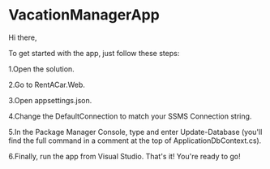 # VacationManagerApp
Hi there,

To get started with the app, just follow these steps:

1.Open the solution.

2.Go to RentACar.Web.

3.Open appsettings.json.

4.Change the DefaultConnection to match your SSMS Connection string.

5.In the Package Manager Console, type and enter Update-Database (you'll find the full command in a comment at the top of ApplicationDbContext.cs).

6.Finally, run the app from Visual Studio. That's it! You're ready to go!
